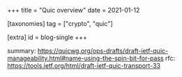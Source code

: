 +++
title = "Quic overview"
date = 2021-01-12


[taxonomies]
tag = ["crypto", "quic"]

[extra]
id = blog-single
+++

summary: https://quicwg.org/ops-drafts/draft-ietf-quic-manageability.html#name-using-the-spin-bit-for-pass
rfc: https://tools.ietf.org/html/draft-ietf-quic-transport-33

